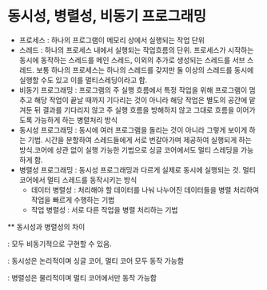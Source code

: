 # 동시성, 병렬성, 비동기 프로그래밍

* 프로세스 : 하나의 프로그램이 메모리 상에서 실행되는 작업 단위
* 스레드 : 하나의 프로세스 내에서 실행되는 작업흐름의 단위. 프로세스가 시작하는 동시에 동작하는 스레드를 메인 스레드, 이외의 추가로 생성되는 스레드를 서브 스레드. 보통 하나의 프로세스는 하나의 스레드를 갖지만 둘 이상의 스레드를 동시에 실행할 수도 있고 이를 멀티스레딩이라고 함.
* 비동기 프로그래밍 : 프로그램의 주 실행 흐름에서 특정 작업을 위해 프로그램이 멈추고 해당 작업이 끝날 때까지 기다리는 것이 아니라 해당 작업은 별도의 공간에 맡겨둔 뒤 결과를 기다리지 않고 주 실행 흐름을 방해하지 않고 그대로 흐름을 이어가도록 가능하게 하는 병렬처리 방식
* 동시성 프로그래밍 : 동시에 여러 프로그램을 돌리는 것이 아니라 그렇게 보이게 하는 기법. 시간을 분할하여 스레드들에게 서로 번갈아가며 제공하여 실행되게 하는 방식.코어에 상관 없이 실행 가능한 기법으로 싱글 코어에서도 멀티 스레딩을 가능하게 함.
* 병렬성 프로그래밍 : 동시성 프로그래밍과 다르게 실제로 동시에 실행되는 것. 멀티 코어에서 멀티 스레드를 동작시키는 방식
  * 데이터 병렬성 : 처리해야 할 데이터를 나눠 나누어진 데이터들을 병렬 처리하여 작업을 빠르게 수행하는 기법
  * 작업 병렬성 : 서로 다른 작업을 병렬 처리하는 기법

** 동시성과 병렬성의 차이

: 모두 비동기적으로 구현할 수 있음.

: 동시성은 논리적이며 싱글 코어, 멀티 코어 모두 동작 가능함

: 병렬성은 물리적이며 멀티 코어에서만 동작 가능함